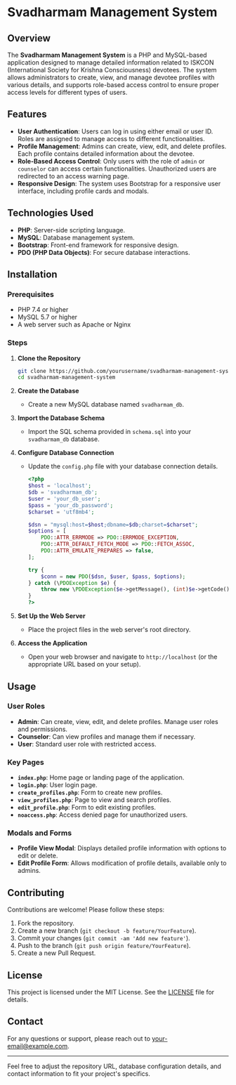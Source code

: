 # Svadharmam Management System

## Overview

The **Svadharmam Management System** is a PHP and MySQL-based application designed to manage detailed information related to ISKCON (International Society for Krishna Consciousness) devotees. The system allows administrators to create, view, and manage devotee profiles with various details, and supports role-based access control to ensure proper access levels for different types of users.

## Features

- **User Authentication**: Users can log in using either email or user ID. Roles are assigned to manage access to different functionalities.
- **Profile Management**: Admins can create, view, edit, and delete profiles. Each profile contains detailed information about the devotee.
- **Role-Based Access Control**: Only users with the role of `admin` or `counselor` can access certain functionalities. Unauthorized users are redirected to an access warning page.
- **Responsive Design**: The system uses Bootstrap for a responsive user interface, including profile cards and modals.

## Technologies Used

- **PHP**: Server-side scripting language.
- **MySQL**: Database management system.
- **Bootstrap**: Front-end framework for responsive design.
- **PDO (PHP Data Objects)**: For secure database interactions.

## Installation

### Prerequisites

- PHP 7.4 or higher
- MySQL 5.7 or higher
- A web server such as Apache or Nginx

### Steps

1. **Clone the Repository**

   ```bash
   git clone https://github.com/yourusername/svadharmam-management-system.git
   cd svadharmam-management-system
   ```

2. **Create the Database**

   - Create a new MySQL database named `svadharmam_db`.

3. **Import the Database Schema**

   - Import the SQL schema provided in `schema.sql` into your `svadharmam_db` database.

4. **Configure Database Connection**

   - Update the `config.php` file with your database connection details.

     ```php
     <?php
     $host = 'localhost';
     $db = 'svadharmam_db';
     $user = 'your_db_user';
     $pass = 'your_db_password';
     $charset = 'utf8mb4';

     $dsn = "mysql:host=$host;dbname=$db;charset=$charset";
     $options = [
         PDO::ATTR_ERRMODE => PDO::ERRMODE_EXCEPTION,
         PDO::ATTR_DEFAULT_FETCH_MODE => PDO::FETCH_ASSOC,
         PDO::ATTR_EMULATE_PREPARES => false,
     ];

     try {
         $conn = new PDO($dsn, $user, $pass, $options);
     } catch (\PDOException $e) {
         throw new \PDOException($e->getMessage(), (int)$e->getCode());
     }
     ?>
     ```

5. **Set Up the Web Server**

   - Place the project files in the web server's root directory.

6. **Access the Application**

   - Open your web browser and navigate to `http://localhost` (or the appropriate URL based on your setup).

## Usage

### User Roles

- **Admin**: Can create, view, edit, and delete profiles. Manage user roles and permissions.
- **Counselor**: Can view profiles and manage them if necessary.
- **User**: Standard user role with restricted access.

### Key Pages

- **`index.php`**: Home page or landing page of the application.
- **`login.php`**: User login page.
- **`create_profiles.php`**: Form to create new profiles.
- **`view_profiles.php`**: Page to view and search profiles.
- **`edit_profile.php`**: Form to edit existing profiles.
- **`noaccess.php`**: Access denied page for unauthorized users.

### Modals and Forms

- **Profile View Modal**: Displays detailed profile information with options to edit or delete.
- **Edit Profile Form**: Allows modification of profile details, available only to admins.

## Contributing

Contributions are welcome! Please follow these steps:

1. Fork the repository.
2. Create a new branch (`git checkout -b feature/YourFeature`).
3. Commit your changes (`git commit -am 'Add new feature'`).
4. Push to the branch (`git push origin feature/YourFeature`).
5. Create a new Pull Request.

## License

This project is licensed under the MIT License. See the [LICENSE](LICENSE) file for details.

## Contact

For any questions or support, please reach out to [your-email@example.com](mailto:your-email@example.com).

---

Feel free to adjust the repository URL, database configuration details, and contact information to fit your project's specifics.
